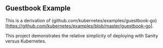 ## Guestbook Example

This is a derivation of (github.com/kubernetes/examples/guestbook-go)[https://github.com/kubernetes/examples/blob/master/guestbook-go].

This project demonstrates the relative simplicity of deploying with Sanity versus Kubernetes.